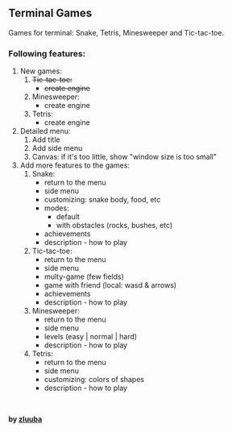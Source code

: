 ## Terminal Games

Games for terminal: Snake, Tetris, Minesweeper and Tic-tac-toe.


### Following features:
1. New games:
   1. ~~Tic-tac-toe:~~
      - ~~create engine~~
   2. Minesweeper:
      - create engine
   3. Tetris:
      - create engine
2. Detailed menu:
   1. Add title
   2. Add side menu 
   3. Canvas: if it's too little, show "window size is too small"
3. Add more features to the games:
   1. Snake:
      - return to the menu
      - side menu
      - customizing: snake body, food, etc
      - modes:
        - default
        - with obstacles (rocks, bushes, etc)
      - achievements
      - description - how to play
   2. Tic-tac-toe:
      - return to the menu
      - side menu
      - multy-game (few fields)
      - game with friend (local: wasd & arrows)
      - achievements
      - description - how to play
   3. Minesweeper:
      - return to the menu
      - side menu
      - levels (easy | normal | hard)
      - description - how to play
   4. Tetris:
      - return to the menu
      - side menu
      - customizing: colors of shapes
      - description - how to play

<br>

**by [zluuba](https://www.freecodecamp.org/zluuba)**

